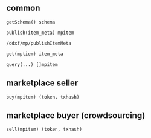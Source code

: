 ## common

```
getSchema() schema

publish(item_meta) mpitem

/ddxf/mp/publishItemMeta

get(mptiem) item_meta

query(...) []mpitem
```

## marketplace seller

```
buy(mpitem) (token, txhash)
```

## marketplace buyer (crowdsourcing)

```
sell(mpitem) (token, txhash)
```
